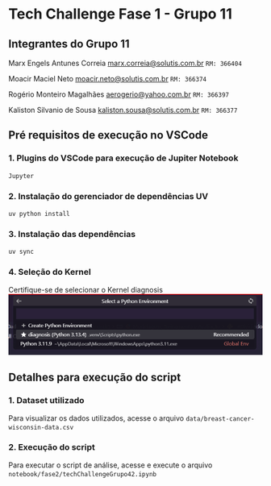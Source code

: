 # Tech Challenge Fase 1 - Grupo 11
## Integrantes do Grupo 11
Marx Engels Antunes Correia
marx.correia@solutis.com.br
``RM: 366404``

Moacir Maciel Neto
moacir.neto@solutis.com.br
``RM: 366374``

Rogério Monteiro Magalhães
aerogerio@yahoo.com.br
``RM: 366397``

Kaliston Silvanio de Sousa
kaliston.sousa@solutis.com.br
``RM: 366377``


## Pré requisitos de execução no VSCode

### 1. Plugins do VSCode para execução de Jupiter Notebook
    Jupyter

### 2. Instalação do gerenciador de dependências UV
```
uv python install
```

### 3. Instalação das dependências
```
uv sync
```

### 4. Seleção do Kernel
Certifique-se de selecionar o Kernel diagnosis
![alt text](image.png)


## Detalhes para execução do script

### 1. Dataset utilizado
Para visualizar os dados utilizados, acesse o arquivo ``data/breast-cancer-wisconsin-data.csv``

### 2. Execução do script
Para executar o script de análise, acesse e execute o arquivo ``notebook/fase2/techChallengeGrupo42.ipynb``




